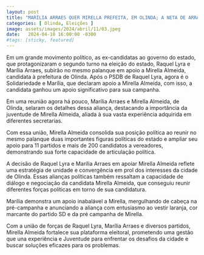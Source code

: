 ```yaml
---
layout: post
title: "MARÍLIA ARRAES QUER MIRELLA PREFEITA, EM OLINDA; A NETA DE ARRAES DECLARA APOIO À CANDIDATA DE LUPÉRCIO"
categories: [ Olinda, Eleições ]
image: assets/images/2024/abril/11/03.jpeg
date:   2024-04-10 16:00:00 -0300
#tags: [sticky, featured]
---
```

Em um grande movimento político, as ex-candidatas ao governo do estado, que protagonizaram o segundo turno na eleição do estado, Raquel Lyra e Marília Arraes, subirão no mesmo palanque em apoio a Mirella Almeida, candidata à prefeitura de Olinda. Após o PSDB de Raquel Lyra, agora é o Solidariedade e Marília, que declaram apoio a Mirella Almeida, com isso, a candidata ganhou um apoio significativo para sua campanha.

Em uma reunião agora há pouco, Marília Arraes e Mirella Almeida, de Olinda, selaram os detalhes dessa aliança, destacando a importância da juventude de Mirella Almeida, aliada à sua vasta experiência adquirida em diferentes secretarias.

Com essa união, Mirella Almeida consolida sua posição política ao reunir no mesmo palanque duas importantes figuras políticas do estado e ampliar seu apoio para 11 partidos e mais de 200 candidatos a vereadores, demonstrando sua forte capacidade de articulação política.

A decisão de Raquel Lyra e Marília Arraes em apoiar Mirella Almeida reflete uma estratégia de unidade e convergência em prol dos interesses da cidade de Olinda. Essas alianças políticas também ressaltam a capacidade de diálogo e negociação da candidata Mirella Almeida, que conseguiu reunir diferentes forças políticas em torno de sua candidatura.

Marília demonstra um apoio inabalável a Mirella, mergulhando de cabeça na pré-campanha e anunciando a aliança com entusiasmo ao vestir laranja, cor marcante do partido SD e da pré campanha de Mirella.

Com a união de forças de Raquel Lyra, Marília Arraes e diversos partidos, Mirella Almeida fortalece sua plataforma eleitoral, prometendo uma gestão que una experiência e Juventude para enfrentar os desafios da cidade e buscar soluções eficazes para os problemas.